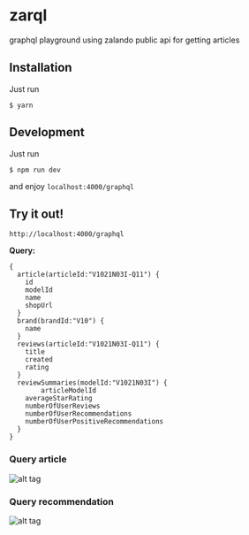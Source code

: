 # zarql

graphql playground using zalando public api for getting articles

## Installation
Just run
```
$ yarn
```

## Development
Just run
```
$ npm run dev
```

and enjoy ```localhost:4000/graphql```

## Try it out!
```
http://localhost:4000/graphql
```

**Query:**
```
{
  article(articleId:"V1021N03I-Q11") {
    id
    modelId
    name
    shopUrl
  }
  brand(brandId:"V10") {
    name
  }
  reviews(articleId:"V1021N03I-Q11") {
    title
    created
    rating
  }
  reviewSummaries(modelId:"V1021N03I") {
		articleModelId
    averageStarRating
    numberOfUserReviews
    numberOfUserRecommendations
    numberOfUserPositiveRecommendations
  }
}
```

### Query article
![alt tag](https://raw.githubusercontent.com/ytanruengsri/zarql/master/docs/images/article_query.png)

### Query recommendation
![alt tag](https://raw.githubusercontent.com/ytanruengsri/zarql/master/docs/images/recommendation_query.png)
